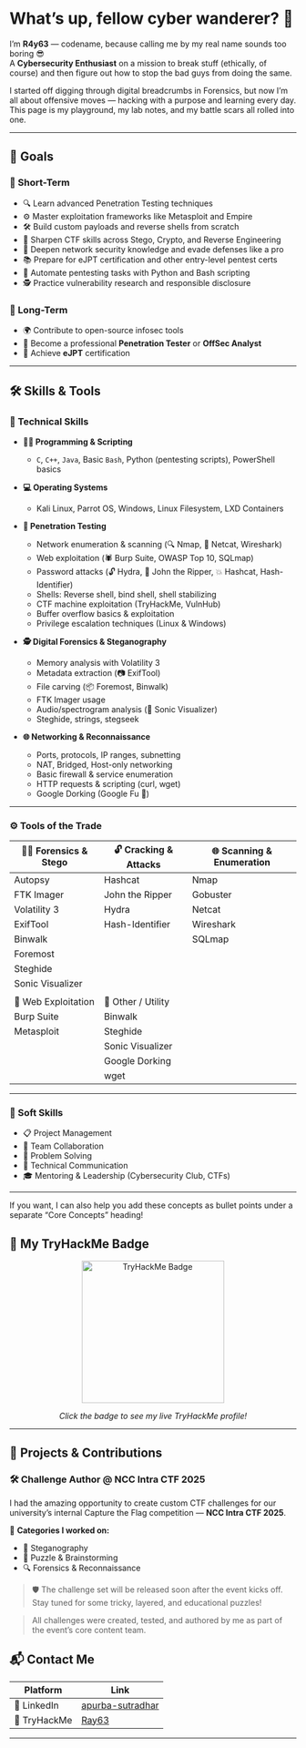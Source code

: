 # What’s up, fellow cyber wanderer? 👾

I’m **R4y63** — codename, because calling me by my real name sounds too boring 😎  
A **Cybersecurity Enthusiast** on a mission to break stuff (ethically, of course) and then figure out how to stop the bad guys from doing the same.

I started off digging through digital breadcrumbs in Forensics, but now I’m all about offensive moves — hacking with a purpose and learning every day.  
This page is my playground, my lab notes, and my battle scars all rolled into one.

---

## 🎯 Goals
### 📌 Short-Term
- 🔍 Learn advanced Penetration Testing techniques  
- ⚙️ Master exploitation frameworks like Metasploit and Empire  
- 🛠️ Build custom payloads and reverse shells from scratch  
- 🧩 Sharpen CTF skills across Stego, Crypto, and Reverse Engineering  
- 🔐 Deepen network security knowledge and evade defenses like a pro  
- 📚 Prepare for eJPT certification and other entry-level pentest certs  
- 🤖 Automate pentesting tasks with Python and Bash scripting  
- 🕵️ Practice vulnerability research and responsible disclosure  


### 🧠 Long-Term
- 🌍 Contribute to open-source infosec tools
- 🧠 Become a professional **Penetration Tester** or **OffSec Analyst**
- 📜 Achieve **eJPT** certification

---

## 🛠️ Skills & Tools

### 🧷 Technical Skills

- **🧑‍💻 Programming & Scripting**
  - `C`, `C++`, `Java`, Basic `Bash`, Python (pentesting scripts), PowerShell basics

- **💻 Operating Systems**
  - Kali Linux, Parrot OS, Windows, Linux Filesystem, LXD Containers

- **🧪 Penetration Testing**
  - Network enumeration & scanning (🔍 Nmap, 🧠 Netcat, Wireshark)
  - Web exploitation (🕷️ Burp Suite, OWASP Top 10, SQLmap)
  - Password attacks (🔓 Hydra, 🧠 John the Ripper, 💥 Hashcat, Hash-Identifier)
  - Shells: Reverse shell, bind shell, shell stabilizing
  - CTF machine exploitation (TryHackMe, VulnHub)
  - Buffer overflow basics & exploitation
  - Privilege escalation techniques (Linux & Windows)

- **🕵️ Digital Forensics & Steganography**
  - Memory analysis with Volatility 3
  - Metadata extraction (📷 ExifTool)
  - File carving (📦 Foremost, Binwalk)
  - FTK Imager usage
  - Audio/spectrogram analysis (🎵 Sonic Visualizer)
  - Steghide, strings, stegseek

- **🌐 Networking & Reconnaissance**
  - Ports, protocols, IP ranges, subnetting
  - NAT, Bridged, Host-only networking
  - Basic firewall & service enumeration
  - HTTP requests & scripting (curl, wget)
  - Google Dorking (Google Fu 🧠)

---

### ⚙️ Tools of the Trade

| 🕵️‍♀️ Forensics & Stego     | 🔓 Cracking & Attacks         | 🌐 Scanning & Enumeration   |
|-----------------------------|-------------------------------|------------------------------|
| Autopsy                     | Hashcat                       | Nmap                         |
| FTK Imager                  | John the Ripper               | Gobuster                     |
| Volatility 3                | Hydra                         | Netcat                       |
| ExifTool                    | Hash-Identifier               | Wireshark                    |
| Binwalk                     |                               | SQLmap                       |
| Foremost                    |                               |                              |
| Steghide                    |                               |                              |
| Sonic Visualizer            |                               |                              |
|                             |                               |                              |
| 🧪 Web Exploitation         | 🧠 Other / Utility             |                              |
| Burp Suite                  | Binwalk                       |                              |
| Metasploit                  | Steghide                      |                              |
|                             | Sonic Visualizer              |                              |
|                             | Google Dorking                |                              |
|                             | wget                         |                              |

---

### 💼 Soft Skills

- 📋 Project Management
- 👥 Team Collaboration
- 🧠 Problem Solving
- 🎤 Technical Communication
- 🎓 Mentoring & Leadership (Cybersecurity Club, CTFs)

---

If you want, I can also help you add these concepts as bullet points under a separate “Core Concepts” heading!

## 🏅 My TryHackMe Badge

<p align="center">
  <a href="https://tryhackme.com/p/Ray63" target="_blank" rel="noopener noreferrer">
    <img src="https://tryhackme-badges.s3.amazonaws.com/Ray63.png" alt="TryHackMe Badge" width="250" />
  </a>
</p>

<p align="center">
  <i>Click the badge to see my live TryHackMe profile!</i>
</p>

---
## 📂 Projects & Contributions

### 🛠️ Challenge Author @ NCC Intra CTF 2025

I had the amazing opportunity to create custom CTF challenges for our university’s internal Capture the Flag competition — **NCC Intra CTF 2025**.

🧠 **Categories I worked on:**
- 🥷 Steganography
- 🧩 Puzzle & Brainstorming
- 🔍 Forensics & Reconnaissance

> 🛡️ The challenge set will be released soon after the event kicks off.  
> Stay tuned for some tricky, layered, and educational puzzles!  

> All challenges were created, tested, and authored by me as part of the event’s core content team.


## 📬 Contact Me

| Platform    | Link                                                                                   |
| ----------- | -------------------------------------------------------------------------------------- |
| 💼 LinkedIn | [apurba-sutradhar](https://www.linkedin.com/in/apurba-sutradhar-1938a82bb/)            |
| 🧠 TryHackMe| [Ray63](https://tryhackme.com/p/Ray63)                                                |

---
